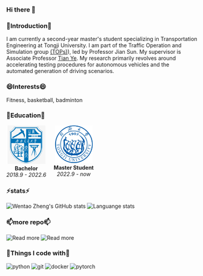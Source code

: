 ### Hi there 👋

### 💬Introduction💬

I am currently a second-year master's student specializing in Transportation Engineering at Tongji University. I am part of the Traffic Operation and Simulation group [(TOPs)](https://tops.tongji.edu.cn/)), led by Professor Jian Sun. My supervisor is Associate Professor [Tian Ye](https://tops.tongji.edu.cn/info/1031/1185.htm). My research primarily revolves around accelerating testing procedures for autonomous vehicles and the automated generation of driving scenarios.

### 😄Interests😄

Fitness, basketball, badminton

### 🌱Education🌱

<div style="float: left; margin-right: 20px; text-align: center;">
  <img src="swjtu.png" alt="southwest jiaotong university Logo" width="100"/>
  <div><strong>Bachelor</strong></div>
  <div><em>2018.9 - 2022.6</em></div>
</div>

<div style="float: left; margin-right: 20px; text-align: center;">
  <img src="tongji.png" alt="tongji Logo" width="100"/>
  <div><strong>Master Student</strong></div>
  <div><em>2022.9 - now</em></div>
</div>

<!-- Clear floats after the columns -->
<div style="clear: both;"></div>

### ⚡stats⚡
![Wentao Zheng's GitHub stats](https://github-readme-stats.vercel.app/api?username=WentaoZheng945&count_private=true&show_icons=true&theme=radical)
![Languange stats](https://github-readme-stats.vercel.app/api/top-langs/?username=WentaoZheng945&layout=compact)


### 📫more repo📫
![Read more](https://github-readme-stats.vercel.app/api/pin/?username=WentaoZheng945&repo=Lattice-Planner)
![Read more](https://github-readme-stats.vercel.app/api/pin/?username=WentaoZheng945&repo=Cut-in-Scenarios)

### 🤔Things I code with🤔
![python](https://img.shields.io/badge/python-3.9-orange)
![git](https://img.shields.io/badge/-git-green)
![docker](https://img.shields.io/badge/-docker-blue)
![pytorch](https://img.shields.io/badge/-pytorch-yellow)

<!--
**WentaoZheng945/WentaoZheng945** is a ✨ _special_ ✨ repository because its `README.md` (this file) appears on your GitHub profile.

Here are some ideas to get you started:

- 🔭 I’m currently working on ...
- 🌱 I’m currently learning ...
- 👯 I’m looking to collaborate on ...
- 🤔 I’m looking for help with ...
- 💬 Ask me about ...
- 📫 How to reach me: ...
- 😄 Pronouns: ...
- ⚡ Fun fact: ...
-->
